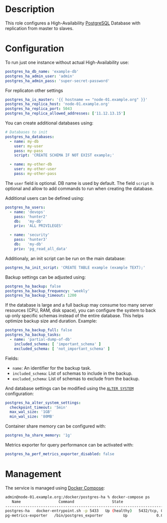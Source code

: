 # Description

This role configures a High-Availability [PostgreSQL](https://www.postgresql.org/) Database with replication from master to slaves.

# Configuration

To run just one instance without actual High-Availability use:
```yaml
postgres_ha_db_name: 'example-db'
postgres_ha_admin_user: 'admin'
postgres_ha_admin_pass: 'super-secret-password'
```
For replicaton other settings
```yaml
postgres_ha_is_master: '{{ hostname == "node-01.example.org" }}'
postgres_ha_replica_host: 'node-01.example.org'
postgres_ha_replica_port: 5043
postgres_ha_replica_allowed_addresses: ['11.12.13.15']
```
You can create additional databases using:
```yaml
# Databases to init
postgres_ha_databases:
  - name: my-db
    user: my-user
    pass: my-pass
    script: 'CREATE SCHEMA IF NOT EXIST example;'

  - name: my-other-db
    user: my-other-user
    pass: my-other-pass
```
The `user` field is optional. DB name is used by default.
The field `script` is optional and allow to add commands to run when creating the database.

Additional users can be defined using:
```yaml
postgres_ha_users:
  - name: 'devops'
    pass: 'hunter2'
    db:   'my-db'
    priv: 'ALL PRIVILEGES'

  - name: 'security'
    pass: 'hunter3'
    db:   'my-db'
    priv: 'pg_read_all_data'
```

Additionaly, an init script can be run on the main database:
```yaml
postgres_ha_init_script: 'CREATE TABLE example (example TEXT);'
```

Backup settings can be adjusted using:
```yaml
postgres_ha_backup: false
postgres_ha_backup_frequency: 'weekly'
postgres_ha_backup_timeout: 1200
```
If the database is large and a full backup may consume too many server resources (CPU, RAM, disk space), you can configure the system to back up only specific schemas instead of the entire database. This helps optimize backup size and duration. Example:
```yaml
postgres_ha_backup_full: false
postgres_ha_backup_tasks:
  - name: 'partial-dump-of-db'
    included_schema: [ 'important_schema' ]
    excluded_schema: [ 'not_important_schema' ]
```
Fields:
* `name`: An identifier for the backup task.
* `included_schema`: List of schemas to include in the backup.
* `excluded_schema`: List of schemas to exclude from the backup.

And database settings can be modified using the [`ALTER SYSTEM`](https://www.postgresql.org/docs/current/sql-altersystem.html) configuration:
```yaml
postgres_ha_alter_system_settings:
  checkpoint_timeout: '5min'
  max_wal_size: '1GB'
  min_wal_size: '80MB'
```

Container share memory can be configured with:
```yaml
postgres_ha_share_memory: '1g'
```

Metrics exporter for query performance can be activated with:
```yaml
postgres_ha_perf_metrics_exporter_disabled: false
```

# Management

The service is managed using [Docker Compose](https://docs.docker.com/compose/):
```sh
admin@node-01.example.org:/docker/postgres-ha % docker-compose ps
   Name                 Command                 State                    Ports
--------------------------------------------------------------------------------------------
postgres-ha   docker-entrypoint.sh -p 5433   Up (healthy)   5432/tcp, 0.0.0.0:5433->5433/tcp
pg-metrics-exporter   /bin/postgres_exporter         Up             0.0.0.0:9187->9187/tcp
```
